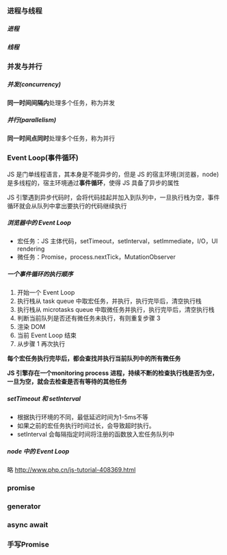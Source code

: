 ### 进程与线程

##### 进程

##### 线程

### 并发与并行
##### 并发(concurrency)
**同一时间间隔内**处理多个任务，称为并发
##### 并行(parallelism)
**同一时间点同时**处理多个任务，称为并行

### Event Loop(事件循环)
JS 是门单线程语言，其本身是不能异步的，但是 JS 的宿主环境(浏览器，node)是多线程的，宿主环境通过**事件循环**，使得 JS 具备了异步的属性

JS 引擎遇到异步代码时，会将代码挂起并加入到队列中，一旦执行栈为空，事件循环就会从队列中拿出要执行的代码继续执行

##### 浏览器中的 Event Loop
* 宏任务：JS 主体代码，setTimeout，setInterval，setImmediate，I/O，UI rendering
* 微任务：Promise，process.nextTick，MutationObserver

##### 一个事件循环的执行顺序
1. 开始一个 Event Loop
2. 执行栈从 task queue 中取宏任务，并执行，执行完毕后，清空执行栈
3. 执行栈从 microtasks queue 中取微任务并执行，执行完毕后，清空执行栈
4. 判断当前队列是否还有微任务未执行，有则重复步骤 3
5. 渲染 DOM
6. 当前 Event Loop 结束
7. 从步骤 1 再次执行

**每个宏任务执行完毕后，都会查找并执行当前队列中的所有微任务**


<!-- 1. 执行 JS 主体代码(宏任务)
2. 主体代码执行完毕，执行完所有的微任务
3. 寻找一个新的宏任务执行(注意这里只执行一个宏任务，如果有多个，则要等到这个任务和这个任务包含的微任务执行完毕后，才能执行下一个宏任务)，并执行完毕
4. 执行完所有的微任务
5. 如此反复，直到停止 -->

**JS 引擎存在一个monitoring process 进程，持续不断的检查执行栈是否为空，一旦为空，就会去检查是否有等待的其他任务**

##### setTimeout 和 setInterval
* 根据执行环境的不同，最低延迟时间为1-5ms不等
* 如果之前的宏任务执行时间过长，会导致超时执行。
* setInterval 会每隔指定时间将注册的函数放入宏任务队列中

##### node 中的 Event Loop
略
http://www.php.cn/js-tutorial-408369.html


### promise
### generator
### async await


### 手写Promise